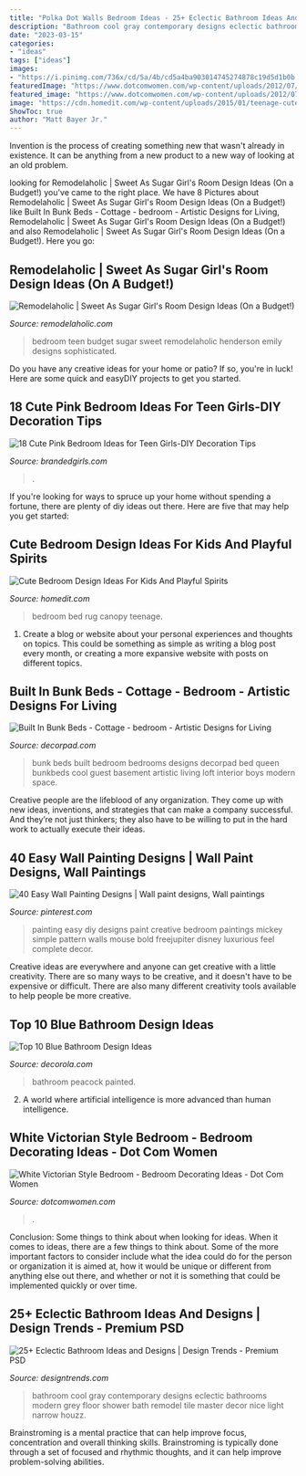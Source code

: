 ```yaml
---
title: "Polka Dot Walls Bedroom Ideas - 25+ Eclectic Bathroom Ideas And Designs"
description: "Bathroom cool gray contemporary designs eclectic bathrooms modern grey floor shower bath remodel tile master decor nice light narrow houzz"
date: "2023-03-15"
categories:
- "ideas"
tags: ["ideas"]
images:
- "https://i.pinimg.com/736x/cd/5a/4b/cd5a4ba903014745274878c19d5d1b0b.jpg"
featuredImage: "https://www.dotcomwomen.com/wp-content/uploads/2012/07/white-vic-bedroom.jpg"
featured_image: "https://www.dotcomwomen.com/wp-content/uploads/2012/07/white-vic-bedroom.jpg"
image: "https://cdn.homedit.com/wp-content/uploads/2015/01/teenage-cute-bedroom-canopy-bed.jpg"
ShowToc: true
author: "Matt Bayer Jr."
---
```



Invention is the process of creating something new that wasn't already in existence. It can be anything from a new product to a new way of looking at an old problem. 

	

		
looking for Remodelaholic | Sweet As Sugar Girl&#039;s Room Design Ideas (On a Budget!) you've came to the right place. We have 8 Pictures about Remodelaholic | Sweet As Sugar Girl&#039;s Room Design Ideas (On a Budget!) like Built In Bunk Beds - Cottage - bedroom - Artistic Designs for Living, Remodelaholic | Sweet As Sugar Girl&#039;s Room Design Ideas (On a Budget!) and also Remodelaholic | Sweet As Sugar Girl&#039;s Room Design Ideas (On a Budget!). Here you go:
		
    
## Remodelaholic | Sweet As Sugar Girl&#039;s Room Design Ideas (On A Budget!)

<img loading=lazy src="https://i1.wp.com/www.remodelaholic.com/wp-content/uploads/2016/07/girls-room-3.jpg?resize=564%2C705&amp;ssl=1" onerror="this.onerror=null;this.src='https://tse1.mm.bing.net/th?id=OIP.kY5GUoaxvKu1T7zT3CX_4QHaJQ&amp;pid=15.1';" alt="Remodelaholic | Sweet As Sugar Girl&#039;s Room Design Ideas (On a Budget!)">

_Source: remodelaholic.com_

>bedroom teen budget sugar sweet remodelaholic henderson emily designs sophisticated. 

	

Do you have any creative ideas for your home or patio? If so, you're in luck! Here are some quick and easyDIY projects to get you started.

    
## 18 Cute Pink Bedroom Ideas For Teen Girls-DIY Decoration Tips

<img loading=lazy src="https://www.brandedgirls.com/wp-content/uploads/2015/07/f15192f4a378560a4529b8451e7218f1.jpg" onerror="this.onerror=null;this.src='https://tse1.mm.bing.net/th?id=OIP.-Mt0x9_TZNQuCeSMB9nrAgHaJ4&amp;pid=15.1';" alt="18 Cute Pink Bedroom Ideas for Teen Girls-DIY Decoration Tips">

_Source: brandedgirls.com_

>. 

	

If you're looking for ways to spruce up your home without spending a fortune, there are plenty of diy ideas out there. Here are five that may help you get started: 

    
## Cute Bedroom Design Ideas For Kids And Playful Spirits

<img loading=lazy src="https://cdn.homedit.com/wp-content/uploads/2015/01/teenage-cute-bedroom-canopy-bed.jpg" onerror="this.onerror=null;this.src='https://tse3.mm.bing.net/th?id=OIP._kMgelVHpmcfoov-6EV4ywHaEW&amp;pid=15.1';" alt="Cute Bedroom Design Ideas For Kids And Playful Spirits">

_Source: homedit.com_

>bedroom bed rug canopy teenage. 

	

1. Create a blog or website about your personal experiences and thoughts on topics. This could be something as simple as writing a blog post every month, or creating a more expansive website with posts on different topics.

    
## Built In Bunk Beds - Cottage - Bedroom - Artistic Designs For Living

<img loading=lazy src="http://cdn.decorpad.com/photos/2014/01/01/9b94d35dbb36.jpg" onerror="this.onerror=null;this.src='https://tse4.mm.bing.net/th?id=OIP.6V8Luytdd7r2zn9IXrxFUwHaLH&amp;pid=15.1';" alt="Built In Bunk Beds - Cottage - bedroom - Artistic Designs for Living">

_Source: decorpad.com_

>bunk beds built bedroom bedrooms designs decorpad bed queen bunkbeds cool guest basement artistic living loft interior boys modern space. 

	

Creative people are the lifeblood of any organization. They come up with new ideas, inventions, and strategies that can make a company successful. And they’re not just thinkers; they also have to be willing to put in the hard work to actually execute their ideas.

    
## 40 Easy Wall Painting Designs | Wall Paint Designs, Wall Paintings

<img loading=lazy src="https://i.pinimg.com/736x/cd/5a/4b/cd5a4ba903014745274878c19d5d1b0b.jpg" onerror="this.onerror=null;this.src='https://tse4.mm.bing.net/th?id=OIP.5trRPjx5Mz0y7OaO8GOfTQHaHa&amp;pid=15.1';" alt="40 Easy Wall Painting Designs | Wall paint designs, Wall paintings">

_Source: pinterest.com_

>painting easy diy designs paint creative bedroom paintings mickey simple pattern walls mouse bold freejupiter disney luxurious feel complete decor. 

	

Creative ideas are everywhere and anyone can get creative with a little creativity. There are so many ways to be creative, and it doesn't have to be expensive or difficult. There are also many different creativity tools available to help people be more creative.

    
## Top 10 Blue Bathroom Design Ideas

<img loading=lazy src="https://www.decorola.com/wp-content/uploads/2014/11/totally-blue-cute-bathroom.jpg" onerror="this.onerror=null;this.src='https://tse3.mm.bing.net/th?id=OIP.ftO3jY8ZjvRp1qD3bNbO-QAAAA&amp;pid=15.1';" alt="Top 10 Blue Bathroom Design Ideas">

_Source: decorola.com_

>bathroom peacock painted. 

	

2. A world where artificial intelligence is more advanced than human intelligence. 

    
## White Victorian Style Bedroom - Bedroom Decorating Ideas - Dot Com Women

<img loading=lazy src="https://www.dotcomwomen.com/wp-content/uploads/2012/07/white-vic-bedroom.jpg" onerror="this.onerror=null;this.src='https://tse2.mm.bing.net/th?id=OIP.zDagLj5tprAOcdr-MsrOEwHaHD&amp;pid=15.1';" alt="White Victorian Style Bedroom - Bedroom Decorating Ideas - Dot Com Women">

_Source: dotcomwomen.com_

>. 

	

Conclusion: Some things to think about when looking for ideas.
When it comes to ideas, there are a few things to think about. Some of the more important factors to consider include what the idea could do for the person or organization it is aimed at, how it would be unique or different from anything else out there, and whether or not it is something that could be implemented quickly or over time.

    
## 25+ Eclectic Bathroom Ideas And Designs | Design Trends - Premium PSD

<img loading=lazy src="https://images.designtrends.com/wp-content/uploads/2016/03/09065113/Cool-Gray-Contemporary-Electric-Bathroom.jpg" onerror="this.onerror=null;this.src='https://tse3.mm.bing.net/th?id=OIP.mOgEsWdko-HO0M_1KqYy1gHaKj&amp;pid=15.1';" alt="25+ Eclectic Bathroom Ideas and Designs | Design Trends - Premium PSD">

_Source: designtrends.com_

>bathroom cool gray contemporary designs eclectic bathrooms modern grey floor shower bath remodel tile master decor nice light narrow houzz. 

	

Brainstroming is a mental practice that can help improve focus, concentration and overall thinking skills. Brainstroming is typically done through a set of focused and rhythmic thoughts, and it can help improve problem-solving abilities.

